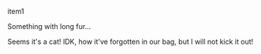 item1


Something with long fur\.\.\.


Seems it's a cat\! IDK, how it've forgotten in our bag, but I will not kick it out\!